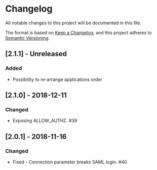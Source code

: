 # Changelog
All notable changes to this project will be documented in this file.

The format is based on [Keep a Changelog](https://keepachangelog.com/en/1.0.0/),
and this project adheres to [Semantic Versioning](https://semver.org/spec/v2.0.0.html).

## [2.1.1] - Unreleased

### Added
- Possibility to re-arrange applications order

## [2.1.0] - 2018-12-11

### Changed
- Exposing ALLOW_AUTHZ. #39

## [2.0.1] - 2018-11-16

### Changed
- Fixed - Connection parameter breaks SAML login. #40
